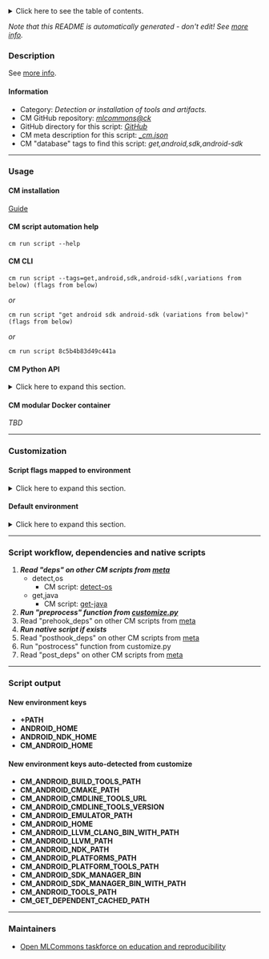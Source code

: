 <details>
<summary>Click here to see the table of contents.</summary>

* [Description](#description)
* [Information](#information)
* [Usage](#usage)
  * [ CM installation](#cm-installation)
  * [ CM script automation help](#cm-script-automation-help)
  * [ CM CLI](#cm-cli)
  * [ CM Python API](#cm-python-api)
  * [ CM modular Docker container](#cm-modular-docker-container)
* [Customization](#customization)
  * [ Script flags mapped to environment](#script-flags-mapped-to-environment)
  * [ Default environment](#default-environment)
* [Script workflow, dependencies and native scripts](#script-workflow-dependencies-and-native-scripts)
* [Script output](#script-output)
* [New environment keys](#new-environment-keys)
* [New environment keys auto-detected from customize](#new-environment-keys-auto-detected-from-customize)
* [Maintainers](#maintainers)

</details>

*Note that this README is automatically generated - don't edit! See [more info](README-extra.md).*

### Description


See [more info](README-extra.md).

#### Information

* Category: *Detection or installation of tools and artifacts.*
* CM GitHub repository: *[mlcommons@ck](https://github.com/mlcommons/ck/tree/master/cm-mlops)*
* GitHub directory for this script: *[GitHub](https://github.com/mlcommons/ck/tree/master/cm-mlops/script/get-android-sdk)*
* CM meta description for this script: *[_cm.json](_cm.json)*
* CM "database" tags to find this script: *get,android,sdk,android-sdk*
___
### Usage

#### CM installation
[Guide](https://github.com/mlcommons/ck/blob/master/docs/installation.md)

#### CM script automation help
```cm run script --help```

#### CM CLI
`cm run script --tags=get,android,sdk,android-sdk(,variations from below) (flags from below)`

*or*

`cm run script "get android sdk android-sdk (variations from below)" (flags from below)`

*or*

`cm run script 8c5b4b83d49c441a`

#### CM Python API

<details>
<summary>Click here to expand this section.</summary>

```python

import cmind

r = cmind.access({'action':'run'
                  'automation':'script',
                  'tags':'get,android,sdk,android-sdk'
                  'out':'con',
                  ...
                  (other input keys for this script)
                  ...
                 })

if r['return']>0:
    print (r['error'])

```

</details>

#### CM modular Docker container
*TBD*
___
### Customization


#### Script flags mapped to environment
<details>
<summary>Click here to expand this section.</summary>

* --**android_cmake_version**=value --> **CM_ANDROID_CMAKE_VERSION**=value
* --**android_ndk_version**=value --> **CM_ANDROID_NDK_VERSION**=value
* --**android_version**=value --> **CM_ANDROID_VERSION**=value
* --**build_tools_version**=value --> **CM_ANDROID_BUILD_TOOLS_VERSION**=value
* --**cmdline_tools_version**=value --> **CM_ANDROID_CMDLINE_TOOLS_VERSION**=value

**Above CLI flags can be used in the Python CM API as follows:**

```python
r=cm.access({... , "android_cmake_version":"..."}
```

</details>

#### Default environment

<details>
<summary>Click here to expand this section.</summary>

These keys can be updated via --env.KEY=VALUE or "env" dictionary in @input.json or using script flags.

* CM_ANDROID_BUILD_TOOLS_VERSION: **29.0.3**
* CM_ANDROID_CMAKE_VERSION: **3.6.4111459**
* CM_ANDROID_CMDLINE_TOOLS_URL: **https://dl.google.com/android/repository/commandlinetools-${CM_ANDROID_CMDLINE_TOOLS_OS}-${CM_ANDROID_CMDLINE_TOOLS_VERSION}_latest.zip**
* CM_ANDROID_CMDLINE_TOOLS_VERSION: **9123335**
* CM_ANDROID_NDK_VERSION: **21.3.6528147**
* CM_ANDROID_VERSION: **30**

</details>

___
### Script workflow, dependencies and native scripts

  1. ***Read "deps" on other CM scripts from [meta](https://github.com/mlcommons/ck/tree/master/cm-mlops/script/get-android-sdk/_cm.json)***
     * detect,os
       - CM script: [detect-os](https://github.com/mlcommons/ck/tree/master/cm-mlops/script/detect-os)
     * get,java
       - CM script: [get-java](https://github.com/mlcommons/ck/tree/master/cm-mlops/script/get-java)
  1. ***Run "preprocess" function from [customize.py](https://github.com/mlcommons/ck/tree/master/cm-mlops/script/get-android-sdk/customize.py)***
  1. Read "prehook_deps" on other CM scripts from [meta](https://github.com/mlcommons/ck/tree/master/cm-mlops/script/get-android-sdk/_cm.json)
  1. ***Run native script if exists***
  1. Read "posthook_deps" on other CM scripts from [meta](https://github.com/mlcommons/ck/tree/master/cm-mlops/script/get-android-sdk/_cm.json)
  1. Run "postrocess" function from customize.py
  1. Read "post_deps" on other CM scripts from [meta](https://github.com/mlcommons/ck/tree/master/cm-mlops/script/get-android-sdk/_cm.json)
___
### Script output
#### New environment keys

* **+PATH**
* **ANDROID_HOME**
* **ANDROID_NDK_HOME**
* **CM_ANDROID_HOME**
#### New environment keys auto-detected from customize

* **CM_ANDROID_BUILD_TOOLS_PATH**
* **CM_ANDROID_CMAKE_PATH**
* **CM_ANDROID_CMDLINE_TOOLS_URL**
* **CM_ANDROID_CMDLINE_TOOLS_VERSION**
* **CM_ANDROID_EMULATOR_PATH**
* **CM_ANDROID_HOME**
* **CM_ANDROID_LLVM_CLANG_BIN_WITH_PATH**
* **CM_ANDROID_LLVM_PATH**
* **CM_ANDROID_NDK_PATH**
* **CM_ANDROID_PLATFORMS_PATH**
* **CM_ANDROID_PLATFORM_TOOLS_PATH**
* **CM_ANDROID_SDK_MANAGER_BIN**
* **CM_ANDROID_SDK_MANAGER_BIN_WITH_PATH**
* **CM_ANDROID_TOOLS_PATH**
* **CM_GET_DEPENDENT_CACHED_PATH**
___
### Maintainers

* [Open MLCommons taskforce on education and reproducibility](https://github.com/mlcommons/ck/blob/master/docs/mlperf-education-workgroup.md)